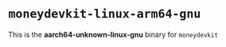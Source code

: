 # `moneydevkit-linux-arm64-gnu`

This is the **aarch64-unknown-linux-gnu** binary for `moneydevkit`
